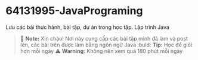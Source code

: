# 64131995-JavaPrograming

Lưu các bài thực hành, bài tập, dự án trong học tập. Lập trình Java

> :memo: **Note:** Xin chào! Nơi này cung cấp các bài tập mình đã làm và post lên, các bài trên được làm bằng ngôn ngữ Java
> :buld: **Tip:** Học để giỏi hơn mỗi ngày
> :warning: **Warning:** Không nên xem quá 180 phút mỗi ngày
